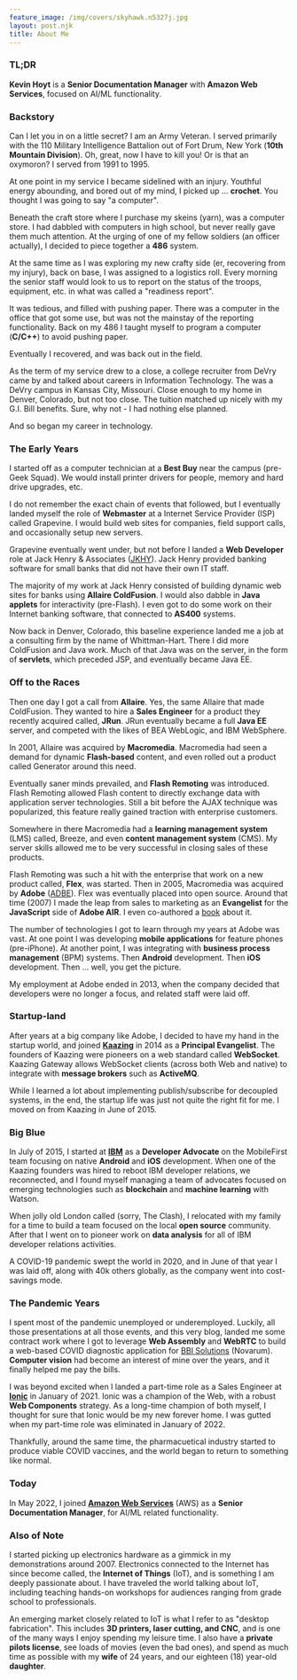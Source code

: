 ```yaml
---
feature_image: /img/covers/skyhawk.n5327j.jpg
layout: post.njk
title: About Me
---
```


### TL;DR

**Kevin Hoyt** is a **Senior Documentation Manager** with **Amazon Web Services**, focused on AI/ML functionality.

### Backstory

Can I let you in on a little secret?  I am an Army Veteran.  I served primarily with the 110 Military Intelligence Battalion out of Fort Drum, New York (**10th Mountain Division**).  Oh, great, now I have to kill you!  Or is that an oxymoron?  I served from 1991 to 1995.

At one point in my service I became sidelined with an injury.  Youthful energy abounding, and bored out of my mind, I picked up ... **crochet**.  You thought I was going to say "a computer".

Beneath the craft store where I purchase my skeins (yarn), was a computer store.  I had dabbled with computers in high school, but never really gave them much attention.  At the urging of one of my fellow soldiers (an officer actually), I decided to piece together a **486** system.

At the same time as I was exploring my new crafty side (er, recovering from my injury), back on base, I was assigned to a logistics roll.  Every morning the senior staff would look to us to report on the status of the troops, equipment, etc. in what was called a "readiness report".

It was tedious, and filled with pushing paper.  There was a computer in the office that got some use, but was not the mainstay of the reporting functionality.  Back on my 486 I taught myself to program a computer (**C/C++**) to avoid pushing paper.

Eventually I recovered, and was back out in the field.

As the term of my service drew to a close, a college recruiter from DeVry came by and talked about careers in Information Technology.  The was a DeVry campus in Kansas City, Missouri.  Close enough to my home in Denver, Colorado, but not too close.  The tuition matched up nicely with my G.I. Bill benefits.  Sure, why not - I had nothing else planned.

And so began my career in technology.

### The Early Years

I started off as a computer technician at a **Best Buy** near the campus (pre-Geek Squad).  We would install printer drivers for people, memory and hard drive upgrades, etc.

I do not remember the exact chain of events that followed, but I eventually landed myself the role of **Webmaster** at a Internet Service Provider (ISP) called Grapevine.  I would build web sites for companies, field support calls, and occasionally setup new servers.

Grapevine eventually went under, but not before I landed a **Web Developer** role at Jack Henry &amp; Associates ([JKHY](https://www.etrade.wallst.com/v1/stocks/snapshot/snapshot.asp?AuthnContext=prospect&prospectnavyear=2011&reinitiate-handshake=0&ChallengeUrl=https://idp.etrade.com/idp/SSO.saml2&env=PRD&symbol=jkhy&rsO=new&country=US&User_EncryptionID=220)).  Jack Henry provided banking software for small banks that did not have their own IT staff.  

The majority of my work at Jack Henry consisted of building dynamic web sites for banks using **Allaire ColdFusion**.  I would also dabble in **Java applets** for interactivity (pre-Flash).  I even got to do some work on their Internet banking software, that connected to **AS400** systems.

Now back in Denver, Colorado, this baseline experience landed me a job at a consulting firm by the name of Whittman-Hart.  There I did more ColdFusion and Java work.  Much of that Java was on the server, in the form of **servlets**, which preceded JSP, and eventually became Java EE.

### Off to the Races

Then one day I got a call from **Allaire**.  Yes, the same Allaire that made ColdFusion.  They wanted to hire a **Sales Engineer** for a product they recently acquired called, **JRun**.  JRun eventually became a full **Java EE** server, and competed with the likes of BEA WebLogic, and IBM WebSphere.

In 2001, Allaire was acquired by **Macromedia**.  Macromedia had seen a demand for dynamic **Flash-based** content, and even rolled out a product called Generator around this need.  

Eventually saner minds prevailed, and **Flash Remoting** was introduced.  Flash Remoting allowed Flash content to directly exchange data with application server technologies.  Still a bit before the AJAX technique was popularized, this feature really gained traction with enterprise customers.

Somewhere in there Macromedia had a **learning management system** (LMS) called, Breeze, and even **content management system** (CMS).  My server skills allowed me to be very successful in closing sales of these products.

Flash Remoting was such a hit with the enterprise that work on a new product called, **Flex**, was started.  Then in 2005, Macromedia was acquired by **Adobe** ([ADBE](https://www.etrade.wallst.com/v1/stocks/snapshot/snapshot.asp?YYY220_3OkaVgYPqBclXSsAU+ST3xwmir1KBnTmnoMq0an6l/2FMOyuaM/i6Rgj0rMMnuHztZG6e9OMv2QBd+AUEAtXtcKIGoaV3vnwgLCJ90tuIlvYKhPJIyI7ub0UzPjbFLJj8NdFQiL7Ckh8ve+fLzAApjcUyqOZ664byjE3A/JHwGAiqOKe6gJUIk5JvgkqP0D6MKI3hpKLC5I2lXlUK1GuYg)).  Flex was eventually placed into open source.  Around that time (2007) I made the leap from sales to marketing as an **Evangelist** for the **JavaScript** side of **Adobe AIR**.  I even co-authored a [book](http://shop.oreilly.com/product/9780596515195.do) about it.

The number of technologies I got to learn through my years at Adobe was vast.  At one point I was developing **mobile applications** for feature phones (pre-iPhone).  At another point, I was integrating with **business process management** (BPM) systems.  Then **Android** development.  Then **iOS** development.  Then ... well, you get the picture.

My employment at Adobe ended in 2013, when the company decided that developers were no longer a focus, and related staff were laid off.

### Startup-land

After years at a big company like Adobe, I decided to have my hand in the startup world, and joined **[Kaazing](http://kaazing.com)** in 2014 as a **Principal Evangelist**.  The founders of Kaazing were pioneers on a web standard called **WebSocket**.  Kaazing Gateway allows WebSocket clients (across both Web and native) to integrate with **message brokers** such as **ActiveMQ**.

While I learned a lot about implementing publish/subscribe for decoupled systems, in the end, the startup life was just not quite the right fit for me.  I moved on from Kaazing in June of 2015.

### Big Blue

In July of 2015, I started at **[IBM](https://ibm.com)** as a **Developer Advocate** on the MobileFirst team focusing on native **Android** and **iOS** development. When one of the Kaazing founders was hired to reboot IBM developer relations, we reconnected, and I found myself managing a team of advocates focused on emerging technologies such as **blockchain** and **machine learning** with Watson.

When jolly old London called (sorry, The Clash), I relocated with my family for a time to build a team focused on the local **open source** community. After that I went on to pioneer work on **data analysis** for all of IBM developer relations activities.

A COVID-19 pandemic swept the world in 2020, and in June of that year I was laid off, along with 40k others globally, as the company went into cost-savings mode.

### The Pandemic Years

I spent most of the pandemic unemployed or underemployed. Luckily, all those presentations at all those events, and this very blog, landed me some contract work where I got to leverage **Web Assembly** and **WebRTC** to build a web-based COVID diagnostic application for [BBI Solutions](https://www.bbisolutions.com/) (Novarum).  **Computer vision** had become an interest of mine over the years, and it finally helped me pay the bills.

I was beyond excited when I landed a part-time role as a Sales Engineer at **[Ionic](https://ionic.io)** in January of 2021. Ionic was a champion of the Web, with a robust **Web Components** strategy. As a long-time champion of both myself, I thought for sure that Ionic would be my new forever home. I was gutted when my part-time role was eliminated in January of 2022.

Thankfully, around the same time, the pharmacuetical industry started to produce viable COVID vaccines, and the world began to return to something like normal.

### Today

In May 2022, I joined **[Amazon Web Services](https://aws.amazon.com)** (AWS) as a **Senior Documentation Manager**, for AI/ML related functionality.

### Also of Note

I started picking up electronics hardware as a gimmick in my demonstrations around 2007.  Electronics connected to the Internet has since become called, the **Internet of Things** (IoT), and is something I am deeply passionate about.  I have traveled the world talking about IoT, including teaching hands-on workshops for audiences ranging from grade school to professionals.

An emerging market closely related to IoT is what I refer to as "desktop fabrication".  This includes **3D printers, laser cutting, and CNC**, and is one of the many ways I enjoy spending my leisure time.  I also have a **private pilots license**, see loads of movies (even the bad ones), and spend as much time as possible with my **wife** of 24 years, and our eighteen (18) year-old **daughter**. 
